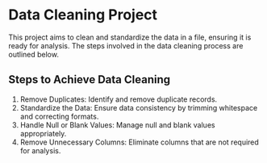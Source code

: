 # Data Cleaning Project

This project aims to clean and standardize the data in a file, ensuring it is ready for analysis. The steps involved in the data cleaning process are outlined below.

## Steps to Achieve Data Cleaning

1. Remove Duplicates: Identify and remove duplicate records.
2. Standardize the Data: Ensure data consistency by trimming whitespace and correcting formats.
3. Handle Null or Blank Values: Manage null and blank values appropriately.
4. Remove Unnecessary Columns: Eliminate columns that are not required for analysis.
